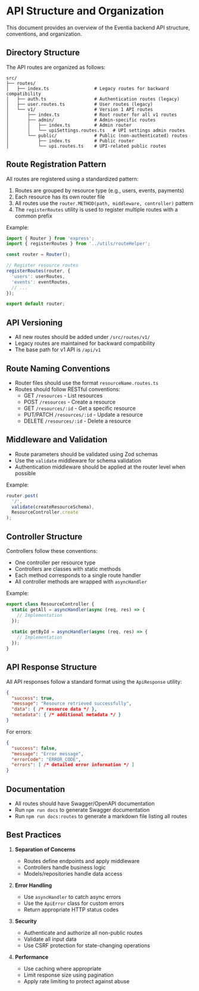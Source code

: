 # API Structure and Organization

This document provides an overview of the Eventia backend API structure, conventions, and organization.

## Directory Structure

The API routes are organized as follows:

```
src/
├── routes/
│   ├── index.ts                 # Legacy routes for backward compatibility
│   ├── auth.ts                  # Authentication routes (legacy)
│   ├── user.routes.ts           # User routes (legacy)
│   └── v1/                      # Version 1 API routes
│       ├── index.ts             # Root router for all v1 routes
│       ├── admin/               # Admin-specific routes
│       │   ├── index.ts         # Admin router
│       │   └── upiSettings.routes.ts   # UPI settings admin routes
│       └── public/              # Public (non-authenticated) routes
│           ├── index.ts         # Public router
│           └── upi.routes.ts    # UPI-related public routes
```

## Route Registration Pattern

All routes are registered using a standardized pattern:

1. Routes are grouped by resource type (e.g., users, events, payments)
2. Each resource has its own router file
3. All routes use the `router.METHOD(path, middleware, controller)` pattern
4. The `registerRoutes` utility is used to register multiple routes with a common prefix

Example:
```typescript
import { Router } from 'express';
import { registerRoutes } from '../utils/routeHelper';

const router = Router();

// Register resource routes
registerRoutes(router, {
  'users': userRoutes,
  'events': eventRoutes,
  // ...
});

export default router;
```

## API Versioning

- All new routes should be added under `/src/routes/v1/`
- Legacy routes are maintained for backward compatibility
- The base path for v1 API is `/api/v1`

## Route Naming Conventions

- Router files should use the format `resourceName.routes.ts`
- Routes should follow RESTful conventions:
  - GET `/resources` - List resources
  - POST `/resources` - Create a resource
  - GET `/resources/:id` - Get a specific resource
  - PUT/PATCH `/resources/:id` - Update a resource
  - DELETE `/resources/:id` - Delete a resource

## Middleware and Validation

- Route parameters should be validated using Zod schemas
- Use the `validate` middleware for schema validation
- Authentication middleware should be applied at the router level when possible

Example:
```typescript
router.post(
  '/',
  validate(createResourceSchema),
  ResourceController.create
);
```

## Controller Structure

Controllers follow these conventions:
- One controller per resource type
- Controllers are classes with static methods
- Each method corresponds to a single route handler
- All controller methods are wrapped with `asyncHandler`

Example:
```typescript
export class ResourceController {
  static getAll = asyncHandler(async (req, res) => {
    // Implementation
  });
  
  static getById = asyncHandler(async (req, res) => {
    // Implementation
  });
}
```

## API Response Structure

All API responses follow a standard format using the `ApiResponse` utility:

```json
{
  "success": true,
  "message": "Resource retrieved successfully",
  "data": { /* resource data */ },
  "metadata": { /* additional metadata */ }
}
```

For errors:
```json
{
  "success": false,
  "message": "Error message",
  "errorCode": "ERROR_CODE",
  "errors": [ /* detailed error information */ ]
}
```

## Documentation

- All routes should have Swagger/OpenAPI documentation
- Run `npm run docs` to generate Swagger documentation
- Run `npm run docs:routes` to generate a markdown file listing all routes

## Best Practices

1. **Separation of Concerns**
   - Routes define endpoints and apply middleware
   - Controllers handle business logic
   - Models/repositories handle data access

2. **Error Handling**
   - Use `asyncHandler` to catch async errors
   - Use the `ApiError` class for custom errors
   - Return appropriate HTTP status codes

3. **Security**
   - Authenticate and authorize all non-public routes
   - Validate all input data
   - Use CSRF protection for state-changing operations

4. **Performance**
   - Use caching where appropriate
   - Limit response size using pagination
   - Apply rate limiting to protect against abuse 